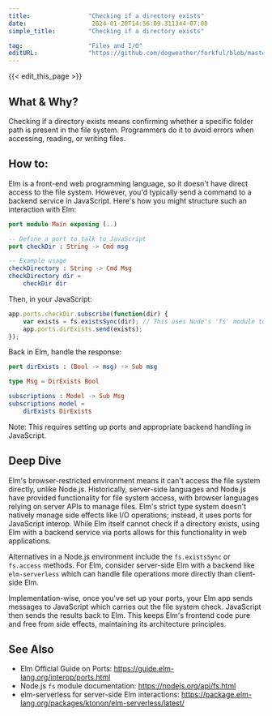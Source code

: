 ```yaml
---
title:                "Checking if a directory exists"
date:                  2024-01-20T14:56:09.311344-07:00
simple_title:         "Checking if a directory exists"

tag:                  "Files and I/O"
editURL:              "https://github.com/dogweather/forkful/blob/master/content/en/elm/checking-if-a-directory-exists.md"
---
```


{{< edit_this_page >}}

## What & Why?
Checking if a directory exists means confirming whether a specific folder path is present in the file system. Programmers do it to avoid errors when accessing, reading, or writing files.

## How to:
Elm is a front-end web programming language, so it doesn't have direct access to the file system. However, you'd typically send a command to a backend service in JavaScript. Here's how you might structure such an interaction with Elm:

```elm
port module Main exposing (..)

-- Define a port to talk to JavaScript
port checkDir : String -> Cmd msg

-- Example usage
checkDirectory : String -> Cmd Msg
checkDirectory dir =
    checkDir dir
```

Then, in your JavaScript:

```javascript
app.ports.checkDir.subscribe(function(dir) {
    var exists = fs.existsSync(dir); // This uses Node's 'fs' module to check the directory
    app.ports.dirExists.send(exists);
});
```

Back in Elm, handle the response:

```elm
port dirExists : (Bool -> msg) -> Sub msg

type Msg = DirExists Bool

subscriptions : Model -> Sub Msg
subscriptions model =
    dirExists DirExists
```

Note: This requires setting up ports and appropriate backend handling in JavaScript.

## Deep Dive
Elm's browser-restricted environment means it can't access the file system directly, unlike Node.js. Historically, server-side languages and Node.js have provided functionality for file system access, with browser languages relying on server APIs to manage files. Elm's strict type system doesn't natively manage side effects like I/O operations; instead, it uses ports for JavaScript interop. While Elm itself cannot check if a directory exists, using Elm with a backend service via ports allows for this functionality in web applications.

Alternatives in a Node.js environment include the `fs.existsSync` or `fs.access` methods. For Elm, consider server-side Elm with a backend like `elm-serverless` which can handle file operations more directly than client-side Elm.

Implementation-wise, once you've set up your ports, your Elm app sends messages to JavaScript which carries out the file system check. JavaScript then sends the results back to Elm. This keeps Elm's frontend code pure and free from side effects, maintaining its architecture principles.

## See Also
- Elm Official Guide on Ports: https://guide.elm-lang.org/interop/ports.html
- Node.js `fs` module documentation: https://nodejs.org/api/fs.html
- elm-serverless for server-side Elm interactions: https://package.elm-lang.org/packages/ktonon/elm-serverless/latest/
